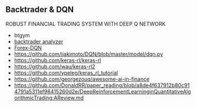 ## Backtrader & DQN

ROBUST FINANCIAL TRADING SYSTEM WITH DEEP Q NETWORK

- btgym
- [backtrader analyzer](https://github.com/backtrader/backtrader/blob/master/samples/analyzer-annualreturn/analyzer-annualreturn.py) 
- [Forex-DQN](https://github.com/noootown/Forex-DQN)
- https://github.com/jjakimoto/DQN/blob/master/model/dqn.py
- https://github.com/keras-rl/keras-rl
- https://github.com/wau/keras-rl2
- https://github.com/ypeleg/keras_rl_tutorial
- https://github.com/georgezouq/awesome-ai-in-finance
- https://github.com/DonaldRR/paper_reading/blob/a8de4f637912b80c914791a5311ef98415260d2e/DeepReinforcementLearninginQuantitativeAlgorithmicTrading:AReview.md